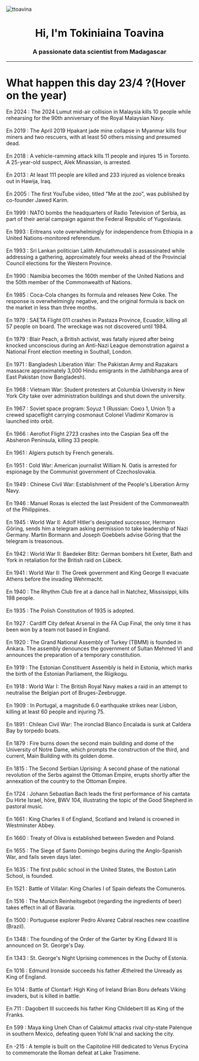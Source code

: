 
<p align="left"> <img src="https://komarev.com/ghpvc/?username=ttoavina&label=Profile%20views&color=0e75b6&style=flat" alt="ttoavina" /> </p>
<h1 align="center">Hi, I'm Tokiniaina Toavina</h1>
<h3 align="center">A passionate data scientist from Madagascar</h3>
    
<hr/>
<h1> What happen this day 23/4 ?(Hover on the year)</h1>

En 2024 : The 2024 Lumut mid-air collision in Malaysia kills 10 people while rehearsing for the 90th anniversary of the Royal Malaysian Navy.
<br/><br/>
En 2019 : The April 2019 Hpakant jade mine collapse in Myanmar kills four miners and two rescuers, with at least 50 others missing and presumed dead.
<br/><br/>
En 2018 : A vehicle-ramming attack kills 11 people and injures 15 in Toronto. A 25-year-old suspect, Alek Minassian, is arrested.
<br/><br/>
En 2013 : At least 111 people are killed and 233 injured as violence breaks out in Hawija, Iraq.
<br/><br/>
En 2005 : The first YouTube video, titled "Me at the zoo", was published by co-founder Jawed Karim.
<br/><br/>
En 1999 : NATO bombs the headquarters of Radio Television of Serbia, as part of their aerial campaign against the Federal Republic of Yugoslavia.
<br/><br/>
En 1993 : Eritreans vote overwhelmingly for independence from Ethiopia in a United Nations-monitored referendum.
<br/><br/>
En 1993 : Sri Lankan politician Lalith Athulathmudali is assassinated while addressing a gathering, approximately four weeks ahead of the Provincial Council elections for the Western Province.
<br/><br/>
En 1990 : Namibia becomes the 160th member of the United Nations and the 50th member of the Commonwealth of Nations.
<br/><br/>
En 1985 : Coca-Cola changes its formula and releases New Coke. The response is overwhelmingly negative, and the original formula is back on the market in less than three months.
<br/><br/>
En 1979 : SAETA Flight 011 crashes in Pastaza Province, Ecuador, killing all 57 people on board. The wreckage was not discovered until 1984.
<br/><br/>
En 1979 : Blair Peach, a British activist, was fatally injured after being knocked unconscious during an Anti-Nazi League demonstration against a National Front election meeting in Southall, London.
<br/><br/>
En 1971 : Bangladesh Liberation War: The Pakistan Army and Razakars massacre approximately 3,000 Hindu emigrants in the Jathibhanga area of East Pakistan (now Bangladesh).
<br/><br/>
En 1968 : Vietnam War: Student protesters at Columbia University in New York City take over administration buildings and shut down the university.
<br/><br/>
En 1967 : Soviet space program: Soyuz 1 (Russian: Союз 1, Union 1) a crewed spaceflight carrying cosmonaut Colonel Vladimir Komarov is launched into orbit.
<br/><br/>
En 1966 : Aeroflot Flight 2723 crashes into the Caspian Sea off the Absheron Peninsula, killing 33 people.
<br/><br/>
En 1961 : Algiers putsch by French generals.
<br/><br/>
En 1951 : Cold War: American journalist William N. Oatis is arrested for espionage by the Communist government of Czechoslovakia.
<br/><br/>
En 1949 : Chinese Civil War: Establishment of the People's Liberation Army Navy.
<br/><br/>
En 1946 : Manuel Roxas is elected the last President of the Commonwealth of the Philippines.
<br/><br/>
En 1945 : World War II: Adolf Hitler's designated successor, Hermann Göring, sends him a telegram asking permission to take leadership of Nazi Germany. Martin Bormann and Joseph Goebbels advise Göring that the telegram is treasonous.
<br/><br/>
En 1942 : World War II: Baedeker Blitz: German bombers hit Exeter, Bath and York in retaliation for the British raid on Lübeck.
<br/><br/>
En 1941 : World War II: The Greek government and King George II evacuate Athens before the invading Wehrmacht.
<br/><br/>
En 1940 : The Rhythm Club fire at a dance hall in Natchez, Mississippi, kills 198 people.
<br/><br/>
En 1935 : The Polish Constitution of 1935 is adopted.
<br/><br/>
En 1927 : Cardiff City defeat Arsenal in the FA Cup Final, the only time it has been won by a team not based in England.
<br/><br/>
En 1920 : The Grand National Assembly of Turkey (TBMM) is founded in Ankara. The assembly denounces the government of Sultan Mehmed VI and announces the preparation of a temporary constitution.
<br/><br/>
En 1919 : The Estonian Constituent Assembly is held in Estonia, which marks the birth of the Estonian Parliament, the Riigikogu.
<br/><br/>
En 1918 : World War I: The British Royal Navy makes a raid in an attempt to neutralise the Belgian port of Bruges-Zeebrugge.
<br/><br/>
En 1909 : In Portugal, a magnitude 6.0 earthquake strikes near Lisbon, killing at least 60 people and injuring 75.
<br/><br/>
En 1891 : Chilean Civil War: The ironclad Blanco Encalada is sunk at Caldera Bay by torpedo boats.
<br/><br/>
En 1879 : Fire burns down the second main building and dome of the University of Notre Dame, which prompts the construction of the third, and current, Main Building with its golden dome.
<br/><br/>
En 1815 : The Second Serbian Uprising: A second phase of the national revolution of the Serbs against the Ottoman Empire, erupts shortly after the annexation of the country to the Ottoman Empire.
<br/><br/>
En 1724 : Johann Sebastian Bach leads the first performance of his cantata Du Hirte Israel, höre, BWV 104, illustrating the topic of the Good Shepherd in pastoral music.
<br/><br/>
En 1661 : King Charles II of England, Scotland and Ireland is crowned in Westminster Abbey.
<br/><br/>
En 1660 : Treaty of Oliva is established between Sweden and Poland.
<br/><br/>
En 1655 : The Siege of Santo Domingo begins during the Anglo-Spanish War, and fails seven days later.
<br/><br/>
En 1635 : The first public school in the United States, the Boston Latin School, is founded.
<br/><br/>
En 1521 : Battle of Villalar: King Charles I of Spain defeats the Comuneros.
<br/><br/>
En 1516 : The Munich Reinheitsgebot (regarding the ingredients of beer) takes effect in all of Bavaria.
<br/><br/>
En 1500 : Portuguese explorer Pedro Alvarez Cabral reaches new coastline (Brazil).
<br/><br/>
En 1348 : The founding of the Order of the Garter by King Edward III is announced on St. George's Day.
<br/><br/>
En 1343 : St. George's Night Uprising commences in the Duchy of Estonia.
<br/><br/>
En 1016 : Edmund Ironside succeeds his father Æthelred the Unready as King of England.
<br/><br/>
En 1014 : Battle of Clontarf: High King of Ireland Brian Boru defeats Viking invaders, but is killed in battle.
<br/><br/>
En 711 : Dagobert III succeeds his father King Childebert III as King of the Franks.
<br/><br/>
En 599 : Maya king Uneh Chan of Calakmul attacks rival city-state Palenque in southern Mexico, defeating queen Yohl Ik'nal and sacking the city.
<br/><br/>
En -215 : A temple is built on the Capitoline Hill dedicated to Venus Erycina to commemorate the Roman defeat at Lake Trasimene.
<br/><br/>
